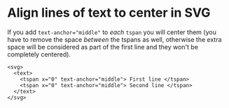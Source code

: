 # Align lines of text to center in SVG

If you add `text-anchor="middle"` to _each_ `tspan` you will center them \(you have to remove the space _between_ the tspans as well, otherwise the extra space will be considered as part of the first line and they won't be completely centered\).

```text
<svg>
  <text>
    <tspan x="0" text-anchor="middle"> First line </tspan>
    <tspan x="0" text-anchor="middle"> Second line </tspan>
  </text>
</svg>
```

